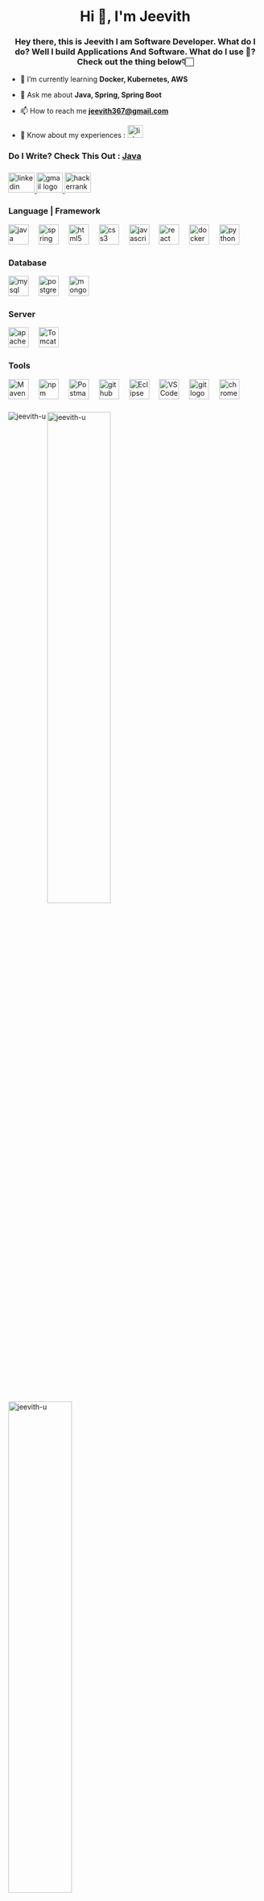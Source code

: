 <h1 align="center">Hi 👋, I'm Jeevith</h1>
<h3 align="center">Hey there, this is Jeevith I am Software Developer. What do I do? Well I build Applications And Software. What do I use 🧐? Check out the thing below👇🏻</h3>

- 🌱 I’m currently learning **Docker, Kubernetes, AWS**

- 💬 Ask me about **Java, Spring, Spring Boot**

- 📫 How to reach me **jeevith367@gmail.com**

- 📄 Know about my experiences : <img src="https://raw.githubusercontent.com/maurodesouza/profile-readme-generator/master/src/assets/icons/social/linkedin/default.svg" width="30" height="25" alt="linkedin logo"  />

###
<div><h3>Do I Write? Check This Out : <a href = "https://www.notion.so/Java-Notes-e80171efd8ac46a5a69afd308bbfcf64?pvs=4">Java</a></h3></div>

###

<div align="left">
  <a href="https://www.linkedin.com/in/jeevith-u-14b9621a4" target="_blank">
    <img src="https://raw.githubusercontent.com/maurodesouza/profile-readme-generator/master/src/assets/icons/social/linkedin/default.svg" width="52" height="40" alt="linkedin logo"  />
  </a>
  <a href="jeevith367@gmail.com" target="_blank">
    <img src="https://raw.githubusercontent.com/maurodesouza/profile-readme-generator/master/src/assets/icons/social/gmail/default.svg" width="52" height="40" alt="gmail logo"  />
  </a>
  <a href="https://www.hackerrank.com/profile/jeevith367" target="_blank">
    <img src="https://raw.githubusercontent.com/maurodesouza/profile-readme-generator/master/src/assets/icons/social/hackerrank/default.svg" width="52" height="40" alt="hackerrank logo"  />
  </a>
</div>

###

<h3>Language | Framework</h3>

<div align="left">
  <img src="https://cdn.jsdelivr.net/gh/devicons/devicon/icons/java/java-original.svg" height="40" alt="java logo"  />
  <img width="12" />
  <img src="https://cdn.jsdelivr.net/gh/devicons/devicon/icons/spring/spring-original.svg" height="40" alt="spring logo"  />
  <img width="12" />
  <img src="https://cdn.jsdelivr.net/gh/devicons/devicon/icons/html5/html5-original.svg" height="40" alt="html5 logo"  />
  <img width="12" />
  <img src="https://cdn.jsdelivr.net/gh/devicons/devicon/icons/css3/css3-original.svg" height="40" alt="css3 logo"  />
  <img width="12" />
  <img src="https://cdn.jsdelivr.net/gh/devicons/devicon/icons/javascript/javascript-original.svg" height="40" alt="javascript logo"  />
  <img width="12" />
  <img src="https://cdn.jsdelivr.net/gh/devicons/devicon/icons/react/react-original.svg" height="40" alt="react logo"  />
  <img width="12" />
  <img src="https://cdn.jsdelivr.net/gh/devicons/devicon/icons/docker/docker-original.svg" height="40" alt="docker logo"  />
  <img width="12" />
   <img src="https://cdn.jsdelivr.net/gh/devicons/devicon/icons/python/python-original.svg" height="40" alt="python logo"  />
  </div>
  
  <h3>Database</h3>
  <div align="left">
  <img src="https://cdn.jsdelivr.net/gh/devicons/devicon/icons/mysql/mysql-original.svg" height="40" alt="mysql logo"  />
  <img width="12" />
  <img src="https://cdn.jsdelivr.net/gh/devicons/devicon/icons/postgresql/postgresql-original.svg" height="40" alt="postgresql logo"  />
  <img width="12" />
  <img src="https://cdn.jsdelivr.net/gh/devicons/devicon/icons/mongodb/mongodb-original.svg" height="40" alt="mongodb logo"  />
  <img width="12" />
  </div>
  
  <h3>Server</h3>
  <div align="left">
  <img src="https://cdn.jsdelivr.net/gh/devicons/devicon/icons/apache/apache-original.svg" height="40" alt="apache logo"  />
  <img width="12" />
  <img src="https://cdn.jsdelivr.net/gh/devicons/devicon/icons/tomcat/tomcat-original.svg" height="40" alt="Tomcat logo" />
  <img width="12" />
  

  </div>

  <h3>Tools</h3>
  <div align="left">
 <img src="https://cdn.jsdelivr.net/gh/devicons/devicon/icons/maven/maven-original.svg" height="40" alt="Maven logo" />
 <img width="12" />
  <img src="https://cdn.jsdelivr.net/gh/devicons/devicon/icons/npm/npm-original-wordmark.svg" height="40" alt="npm logo" />
  <img width="12" />
  <img src="https://cdn.jsdelivr.net/gh/devicons/devicon/icons/postman/postman-original.svg" height="40" alt="Postman logo" />
  <img width="12" />
  <img src="https://cdn.jsdelivr.net/gh/devicons/devicon/icons/github/github-original.svg" height="40" alt="github logo"  />
  <img width="12" />
  <img src="https://cdn.jsdelivr.net/gh/devicons/devicon/icons/eclipse/eclipse-original.svg" height="40" alt="Eclipse logo" />
  <img width="12" />
  <img src="https://cdn.jsdelivr.net/gh/devicons/devicon/icons/vscode/vscode-original.svg" height="40" alt="VS Code logo" />
  <img width="12" />
  <img src="https://cdn.jsdelivr.net/gh/devicons/devicon/icons/git/git-original.svg" height="40" alt="git logo"  />
  <img width="12" />
  <img src="https://img.shields.io/badge/Google Chrome-4285F4?logo=googlechrome&logoColor=white&style=for-the-badge" height="40" alt="chrome logo"  />
  <img width="12" />
  </div>

###

<p><img align="left" src="http://github-profile-summary-cards.vercel.app/api/cards/profile-details?username=jeevith-u&theme=2077" alt="jeevith-u" /></p>

<p><img img width="50%" src="https://github-readme-stats.vercel.app/api/top-langs?username=jeevith-u&show_icons=true&locale=en&layout=compact" alt="jeevith-u" /></p>

<p><img<img align="right" width="50%" src="http://github-profile-summary-cards.vercel.app/api/cards/stats?username=jeevith-u&theme=2077" alt="jeevith-u" /></p>

<p><img img width="50%" src="https://github-readme-streak-stats.herokuapp.com/?user=jeevith-u&" alt="jeevith-u" /></p>

###
